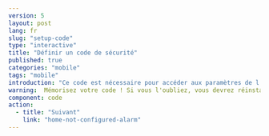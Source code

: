 ```yaml
---
version: 5
layout: post
lang: fr
slug: "setup-code"
type: "interactive"
title: "Définir un code de sécurité"
published: true
categories: "mobile"
tags: "mobile"
introduction: "Ce code est nécessaire pour accéder aux paramètres de l'application et pour désactiver les messages d'alertes. Il n'est pas nécessaire pour envoyer des alertes à vos contacts en cas d'urgence."
warning:  Mémorisez votre code ! Si vous l'oubliez, vous devrez réinstaller l'application.
component: code
action:
  - title: "Suivant"
    link: "home-not-configured-alarm"
---
```

